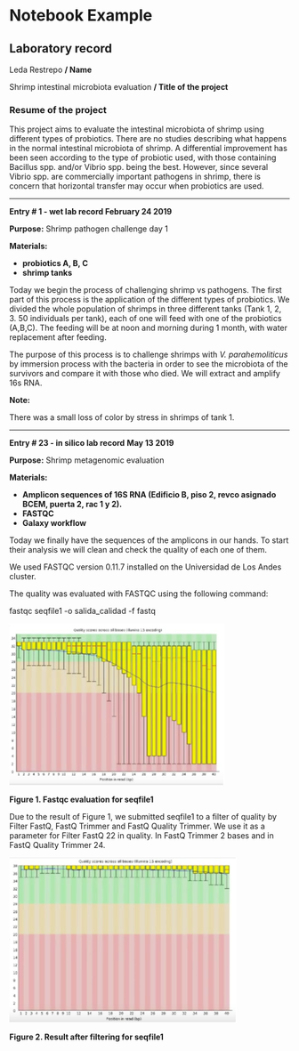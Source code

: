 # **Notebook Example**

## **Laboratory record** 



Leda Restrepo              **/ Name** 

Shrimp intestinal microbiota evaluation  **/ Title of the project**



### **Resume of the project**

This project aims to evaluate the intestinal microbiota of shrimp using different types of probiotics. There are no studies describing what happens in the normal intestinal microbiota of shrimp. A differential improvement has been seen according to the type of probiotic used, with those containing Bacillus spp. and/or Vibrio spp. being the best. However, since several Vibrio spp. are commercially important pathogens in shrimp, there is concern that horizontal transfer may occur when probiotics are used.



-----------------------------------------------------------------------------------------------------------------------------------------------------------

**Entry # 1 - wet lab record                                February 24 2019**



**Purpose:** Shrimp pathogen challenge day 1



**Materials:** 

- **probiotics A, B, C**
- **shrimp tanks**



Today we begin the process of challenging shrimp vs pathogens. The first part of this process is the application of the different types of probiotics. We divided the whole population of shrimps in three different tanks (Tank 1, 2, 3. 50 individuals per tank), each of one will feed with one of the probiotics (A,B,C). The feeding will be at noon and morning during 1 month, with water replacement after feeding. 

The purpose of this process is to challenge shrimps with *V. parahemoliticus* by immersion process with the bacteria in order to see the microbiota of the survivors and compare it with those who died. We will extract and amplify 16s RNA.



**Note:** 

There was a small loss of color by stress in shrimps of tank 1. 

-----------------------------------------------------------------------------------------------------------------------------------------------------------















**Entry # 23 - in silico lab record**                            **May 13 2019**



**Purpose:** Shrimp metagenomic evaluation



**Materials:** 

- **Amplicon sequences of 16S RNA (Edificio B, piso 2, revco asignado BCEM, puerta 2, rac 1 y 2).** 
- **FASTQC**
- **Galaxy workflow**





Today we finally have the sequences of the amplicons in our hands. To start their analysis we will clean and check the quality of each one of them.

We used FASTQC version 0.11.7 installed on the Universidad de Los Andes cluster.



The quality was evaluated with FASTQC using the following command:



fastqc seqfile1 -o salida_calidad -f fastq

![fig1.png](fig1.png)

**Figure 1. Fastqc evaluation for seqfile1**



Due to the result of Figure 1, we submitted seqfile1 to a filter of quality by Filter FastQ, FastQ Trimmer and FastQ Quality Trimmer. We use it as a parameter for Filter FastQ 22 in quality. In FastQ Trimmer 2 bases and in FastQ Quality Trimmer 24. 



![fig2.png](fig2.png)


**Figure 2. Result after filtering for seqfile1**
